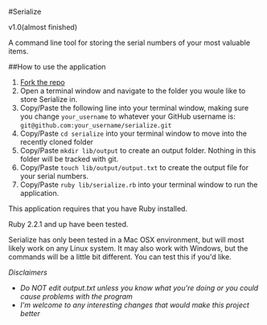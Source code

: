 #Serialize 

v1.0(almost finished)

A command line tool for storing the serial numbers of your most valuable items.

##How to use the application

1. [Fork the repo](https://github.com/salexzee/serialize/settings#fork-destination-box)
2. Open a terminal window and navigate to the folder you woule like to store Serialize in.
3. Copy/Paste the following line into your terminal window, making sure you change `your_username` to whatever your GitHub username is: `git@github.com:your_username/serialize.git`
4. Copy/Paste `cd serialize` into your terminal window to move into the recently cloned folder
5. Copy/Paste `mkdir lib/output` to create an output folder. Nothing in this folder will be tracked with git.
6. Copy/Paste `touch lib/output/output.txt` to create the output file for your serial numbers.
7. Copy/Paste `ruby lib/serialize.rb` into your terminal window to run the application.

This application requires that you have Ruby installed.

Ruby 2.2.1 and up have been tested.

Serialize has only been tested in a Mac OSX environment, but will most likely work on any Linux system. It may also work with Windows, but the commands will be a little bit different. You can test this if you'd like.

*Disclaimers*
- *Do NOT edit output.txt unless you know what you're doing or you could cause problems with the program*
- *I'm welcome to any interesting changes that would make this project better*